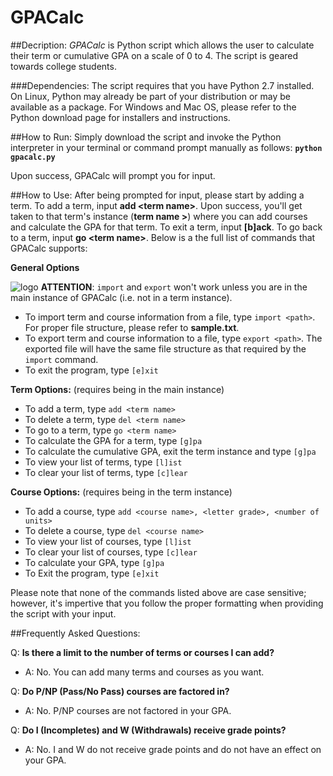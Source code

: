 # GPACalc

##Decription:
_GPACalc_ is Python script which allows the user to calculate their term or cumulative GPA on a scale of 0 to 4. 
The script is geared towards college students.

###Dependencies:
The script requires that you have Python 2.7 installed. On Linux, Python may already be part of your distribution or may be available as a package. For Windows and Mac OS, please refer to the Python download page for installers and instructions.

##How to Run:
Simply download the script and invoke the Python interpreter in your terminal or command prompt manually as follows:
**`python gpacalc.py`**

Upon success, GPACalc will prompt you for input.

##How to Use:
After being prompted for input, please start by adding a term. To add a term, input **add \<term name\>**. Upon success, you'll get taken to that term's instance (**term name >**) where you can add courses and calculate the GPA for that term. To exit a term, input **[b]ack**. To go back to a term, input **go \<term name\>**. Below is a the full list of commands that GPACalc supports:


**General Options**

![logo](http://i.snag.gy/3F75G.jpg) **ATTENTION**: `import` and `export` won't work unless you are in the main instance of GPACalc (i.e. not in a term instance). 

* To import term and course information from a file, type `import <path>`. For proper file structure, please refer to **sample.txt**.
* To export term and course information to a file, type `export <path>`. The exported file will have the same file structure as that required by the `import` command. 
* To exit the program, type `[e]xit`

**Term Options:** (requires being in the main instance)
* To add a term, type `add <term name>`
* To delete a term, type `del <term name>`
* To go to a term, type `go <term name>`
* To calculate the GPA for a term, type `[g]pa`
* To calculate the cumulative GPA, exit the term instance and type `[g]pa`
* To view your list of terms, type `[l]ist`
* To clear your list of terms, type `[c]lear`

**Course Options:** (requires being in the term instance)
* To add a course, type `add <course name>, <letter grade>, <number of units>`
* To delete a course, type `del <course name>`
* To view your list of courses, type `[l]ist`
* To clear your list of courses, type `[c]lear`
* To calculate your GPA, type `[g]pa`
* To Exit the program, type `[e]xit`

Please note that none of the commands listed above are case sensitive; however, it's impertive that you follow the proper formatting when providing the script with your input.

##Frequently Asked Questions: 

Q: **Is there a limit to the number of terms or courses I can add?**
* A: No. You can add many terms and courses as you want.

Q: **Do P/NP (Pass/No Pass) courses are factored in?**
* A: No. P/NP courses are not factored in your GPA.

Q: **Do I (Incompletes) and W (Withdrawals) receive grade points?**
* A: No. I and W do not receive grade points and do not have an effect on your GPA.
